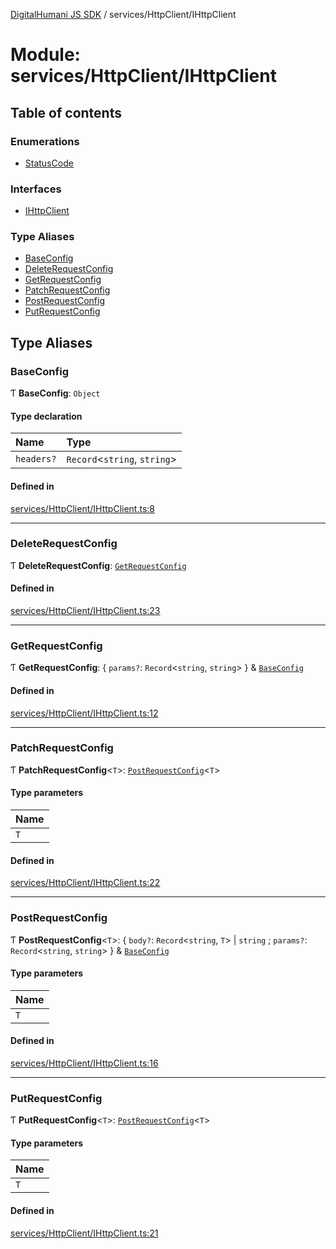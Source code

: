 [DigitalHumani JS SDK](../README.md) / services/HttpClient/IHttpClient

# Module: services/HttpClient/IHttpClient

## Table of contents

### Enumerations

- [StatusCode](../enums/services_HttpClient_IHttpClient.StatusCode.md)

### Interfaces

- [IHttpClient](../interfaces/services_HttpClient_IHttpClient.IHttpClient.md)

### Type Aliases

- [BaseConfig](services_HttpClient_IHttpClient.md#baseconfig)
- [DeleteRequestConfig](services_HttpClient_IHttpClient.md#deleterequestconfig)
- [GetRequestConfig](services_HttpClient_IHttpClient.md#getrequestconfig)
- [PatchRequestConfig](services_HttpClient_IHttpClient.md#patchrequestconfig)
- [PostRequestConfig](services_HttpClient_IHttpClient.md#postrequestconfig)
- [PutRequestConfig](services_HttpClient_IHttpClient.md#putrequestconfig)

## Type Aliases

### BaseConfig

Ƭ **BaseConfig**: `Object`

#### Type declaration

| Name | Type |
| :------ | :------ |
| `headers?` | `Record`<`string`, `string`\> |

#### Defined in

[services/HttpClient/IHttpClient.ts:8](https://github.com/impe93/digital-humani-js-sdk/blob/d0c7cfd/src/services/HttpClient/IHttpClient.ts#L8)

___

### DeleteRequestConfig

Ƭ **DeleteRequestConfig**: [`GetRequestConfig`](services_HttpClient_IHttpClient.md#getrequestconfig)

#### Defined in

[services/HttpClient/IHttpClient.ts:23](https://github.com/impe93/digital-humani-js-sdk/blob/d0c7cfd/src/services/HttpClient/IHttpClient.ts#L23)

___

### GetRequestConfig

Ƭ **GetRequestConfig**: { `params?`: `Record`<`string`, `string`\>  } & [`BaseConfig`](services_HttpClient_IHttpClient.md#baseconfig)

#### Defined in

[services/HttpClient/IHttpClient.ts:12](https://github.com/impe93/digital-humani-js-sdk/blob/d0c7cfd/src/services/HttpClient/IHttpClient.ts#L12)

___

### PatchRequestConfig

Ƭ **PatchRequestConfig**<`T`\>: [`PostRequestConfig`](services_HttpClient_IHttpClient.md#postrequestconfig)<`T`\>

#### Type parameters

| Name |
| :------ |
| `T` |

#### Defined in

[services/HttpClient/IHttpClient.ts:22](https://github.com/impe93/digital-humani-js-sdk/blob/d0c7cfd/src/services/HttpClient/IHttpClient.ts#L22)

___

### PostRequestConfig

Ƭ **PostRequestConfig**<`T`\>: { `body?`: `Record`<`string`, `T`\> \| `string` ; `params?`: `Record`<`string`, `string`\>  } & [`BaseConfig`](services_HttpClient_IHttpClient.md#baseconfig)

#### Type parameters

| Name |
| :------ |
| `T` |

#### Defined in

[services/HttpClient/IHttpClient.ts:16](https://github.com/impe93/digital-humani-js-sdk/blob/d0c7cfd/src/services/HttpClient/IHttpClient.ts#L16)

___

### PutRequestConfig

Ƭ **PutRequestConfig**<`T`\>: [`PostRequestConfig`](services_HttpClient_IHttpClient.md#postrequestconfig)<`T`\>

#### Type parameters

| Name |
| :------ |
| `T` |

#### Defined in

[services/HttpClient/IHttpClient.ts:21](https://github.com/impe93/digital-humani-js-sdk/blob/d0c7cfd/src/services/HttpClient/IHttpClient.ts#L21)
